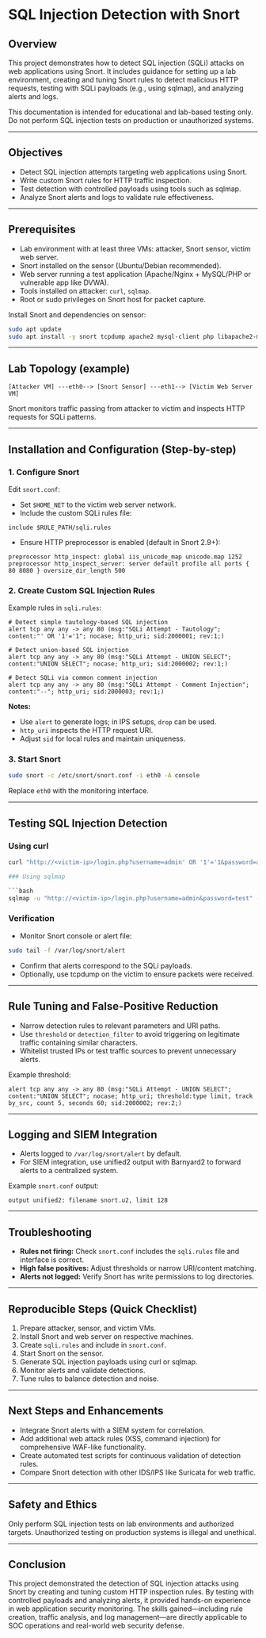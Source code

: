 # SQL Injection Detection with Snort

## Overview

This project demonstrates how to detect SQL injection (SQLi) attacks on web applications using Snort. It includes guidance for setting up a lab environment, creating and tuning Snort rules to detect malicious HTTP requests, testing with SQLi payloads (e.g., using sqlmap), and analyzing alerts and logs.

This documentation is intended for educational and lab-based testing only. Do not perform SQL injection tests on production or unauthorized systems.

---

## Objectives

* Detect SQL injection attempts targeting web applications using Snort.
* Write custom Snort rules for HTTP traffic inspection.
* Test detection with controlled payloads using tools such as sqlmap.
* Analyze Snort alerts and logs to validate rule effectiveness.

---

## Prerequisites

* Lab environment with at least three VMs: attacker, Snort sensor, victim web server.
* Snort installed on the sensor (Ubuntu/Debian recommended).
* Web server running a test application (Apache/Nginx + MySQL/PHP or vulnerable app like DVWA).
* Tools installed on attacker: `curl`, `sqlmap`.
* Root or sudo privileges on Snort host for packet capture.

Install Snort and dependencies on sensor:

```bash
sudo apt update
sudo apt install -y snort tcpdump apache2 mysql-client php libapache2-mod-php
```

---

## Lab Topology (example)

```
[Attacker VM] ---eth0--> [Snort Sensor] ---eth1--> [Victim Web Server VM]
```

Snort monitors traffic passing from attacker to victim and inspects HTTP requests for SQLi patterns.

---


## Installation and Configuration (Step-by-step)

### 1. Configure Snort

Edit `snort.conf`:

* Set `$HOME_NET` to the victim web server network.
* Include the custom SQLi rules file:

```text
include $RULE_PATH/sqli.rules
```

* Ensure HTTP preprocessor is enabled (default in Snort 2.9+):

```text
preprocessor http_inspect: global iis_unicode_map unicode.map 1252
preprocessor http_inspect_server: server default profile all ports { 80 8080 } oversize_dir_length 500
```

### 2. Create Custom SQL Injection Rules

Example rules in `sqli.rules`:

```text
# Detect simple tautology-based SQL injection
alert tcp any any -> any 80 (msg:"SQLi Attempt - Tautology"; content:"' OR '1'='1"; nocase; http_uri; sid:2000001; rev:1;)

# Detect union-based SQL injection
alert tcp any any -> any 80 (msg:"SQLi Attempt - UNION SELECT"; content:"UNION SELECT"; nocase; http_uri; sid:2000002; rev:1;)

# Detect SQLi via common comment injection
alert tcp any any -> any 80 (msg:"SQLi Attempt - Comment Injection"; content:"--"; http_uri; sid:2000003; rev:1;)
```

**Notes:**

* Use `alert` to generate logs; in IPS setups, `drop` can be used.
* `http_uri` inspects the HTTP request URI.
* Adjust `sid` for local rules and maintain uniqueness.

### 3. Start Snort

```bash
sudo snort -c /etc/snort/snort.conf -i eth0 -A console
```

Replace `eth0` with the monitoring interface.

---

## Testing SQL Injection Detection

### Using curl

````bash
curl "http://<victim-ip>/login.php?username=admin' OR '1'='1&password=any"```

### Using sqlmap

```bash
sqlmap -u "http://<victim-ip>/login.php?username=admin&password=test" --batch
````

### Verification

* Monitor Snort console or alert file:

```bash
sudo tail -f /var/log/snort/alert
```

* Confirm that alerts correspond to the SQLi payloads.
* Optionally, use tcpdump on the victim to ensure packets were received.

---

## Rule Tuning and False-Positive Reduction

* Narrow detection rules to relevant parameters and URI paths.
* Use `threshold` or `detection_filter` to avoid triggering on legitimate traffic containing similar characters.
* Whitelist trusted IPs or test traffic sources to prevent unnecessary alerts.

Example threshold:

```text
alert tcp any any -> any 80 (msg:"SQLi Attempt - UNION SELECT"; content:"UNION SELECT"; nocase; http_uri; threshold:type limit, track by_src, count 5, seconds 60; sid:2000002; rev:2;)
```

---

## Logging and SIEM Integration

* Alerts logged to `/var/log/snort/alert` by default.
* For SIEM integration, use unified2 output with Barnyard2 to forward alerts to a centralized system.

Example `snort.conf` output:

```text
output unified2: filename snort.u2, limit 128
```

---

## Troubleshooting

* **Rules not firing:** Check `snort.conf` includes the `sqli.rules` file and interface is correct.
* **High false positives:** Adjust thresholds or narrow URI/content matching.
* **Alerts not logged:** Verify Snort has write permissions to log directories.

---

## Reproducible Steps (Quick Checklist)

1. Prepare attacker, sensor, and victim VMs.
2. Install Snort and web server on respective machines.
3. Create `sqli.rules` and include in `snort.conf`.
4. Start Snort on the sensor.
5. Generate SQL injection payloads using curl or sqlmap.
6. Monitor alerts and validate detections.
7. Tune rules to balance detection and noise.

---

## Next Steps and Enhancements

* Integrate Snort alerts with a SIEM system for correlation.
* Add additional web attack rules (XSS, command injection) for comprehensive WAF-like functionality.
* Create automated test scripts for continuous validation of detection rules.
* Compare Snort detection with other IDS/IPS like Suricata for web traffic.

---

## Safety and Ethics

Only perform SQL injection tests on lab environments and authorized targets. Unauthorized testing on production systems is illegal and unethical.

---

## Conclusion

This project demonstrated the detection of SQL injection attacks using Snort by creating and tuning custom HTTP inspection rules. By testing with controlled payloads and analyzing alerts, it provided hands-on experience in web application security monitoring. The skills gained—including rule creation, traffic analysis, and log management—are directly applicable to SOC operations and real-world web security defense.


